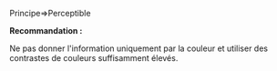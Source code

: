 Principe=>Perceptible

**Recommandation :**

Ne pas donner l'information uniquement par la couleur et utiliser des contrastes de couleurs suffisamment élevés.
